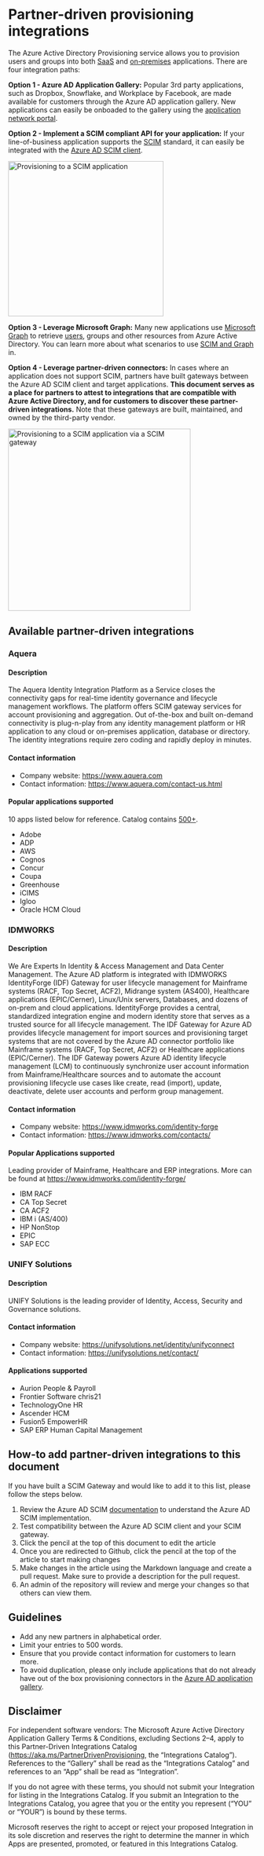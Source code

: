 # Partner-driven provisioning integrations

The Azure Active Directory Provisioning service allows you to provision users and groups into both [SaaS](.../active-directory/app-provisioning/user-provisioning.md) and [on-premises](.../app-provisioning/on-premises-scim-provisioning.md) applications. There are four integration paths:

**Option 1 - Azure AD Application Gallery:**
Popular 3rd party applications, such as Dropbox, Snowflake, and Workplace by Facebook, are made available for customers through the Azure AD application gallery. New applications can easily be onboaded to the gallery using the [application network portal](.../azuread-dev/howto-app-gallery-listing). 

**Option 2 - Implement a SCIM compliant API for your application:**
If your line-of-business application supports the [SCIM](https://aka.ms/scimoverview) standard, it can easily be integrated with the [Azure AD SCIM client](.../active-directory/app-provisioning/use-scim-to-provision-users-and-groups.md).

<img width="316" alt="Provisioning to a SCIM application" src="https://user-images.githubusercontent.com/36525136/171483159-9470f922-4b89-4ebf-8962-bd05a72f87be.png">

**Option 3 - Leverage Microsoft Graph:**
Many new applications use [Microsoft Graph](https://docs.microsoft.com/graph/overview) to retrieve [users](.../graph/api/resources/user.md), groups and other resources from Azure Active Directory. You can learn more about what scenarios to use [SCIM and Graph](.../active-directory/app-provisioning/scim-graph-scenarios.md) in. 

**Option 4 - Leverage partner-driven connectors:**
In cases where an application does not support SCIM, partners have built gateways between the Azure AD SCIM client and target applications. **This document serves as a place for partners to attest to integrations that are compatible with Azure Active Directory, and for customers to discover these partner-driven integrations.** Note that these gateways are built, maintained, and owned by the third-party vendor. 

<img width="371" alt="Provisioning to a SCIM application via a SCIM gateway" src="https://user-images.githubusercontent.com/36525136/171484637-acc3436c-d99e-4ab4-8ae5-d0eeb07bb650.png">

## Available partner-driven integrations
### Aquera
#### Description
The Aquera Identity Integration Platform as a Service closes the connectivity gaps for real-time identity governance and lifecycle management workflows. The platform offers SCIM gateway services for account provisioning and aggregation. Out of-the-box and built on-demand connectivity is plug-n-play from any identity management platform or HR application to any cloud or on-premises application, database or directory. The identity integrations require zero coding and rapidly deploy in minutes.
#### Contact information
* Company website: https://www.aquera.com
* Contact information: https://www.aquera.com/contact-us.html

#### Popular applications supported
10 apps listed below for reference. Catalog contains [500+](https://www.aquera.com/applications.html).
* Adobe
* ADP
* AWS
* Cognos
* Concur
* Coupa
* Greenhouse
* iCIMS
* Igloo
* Oracle HCM Cloud

### IDMWORKS
#### Description
We Are Experts In Identity & Access Management and Data Center Management.
The Azure AD platform is integrated with IDMWORKS IdentityForge (IDF) Gateway for user lifecycle management for Mainframe systems (RACF, Top Secret, ACF2), Midrange system (AS400), Healthcare applications (EPIC/Cerner), Linux/Unix servers, Databases, and dozens of on-prem and cloud applications. IdentityForge provides a central, standardized integration engine and modern identity store that serves as a trusted source for all lifecycle management.
The IDF Gateway for Azure AD provides lifecycle management for import sources and provisioning target systems that are not covered by the Azure AD connector portfolio like Mainframe systems (RACF, Top Secret, ACF2) or Healthcare applications (EPIC/Cerner). The IDF Gateway powers Azure AD identity lifecycle management (LCM) to continuously synchronize user account information from Mainframe/Healthcare sources and to automate the account provisioning lifecycle use cases like create, read (import), update, deactivate, delete user accounts and perform group management.

#### Contact information
* Company website: https://www.idmworks.com/identity-forge
* Contact information: https://www.idmworks.com/contacts/

#### Popular Applications supported

Leading provider of Mainframe, Healthcare and ERP integrations.  More can be found at https://www.idmworks.com/identity-forge/

* IBM RACF
* CA Top Secret
* CA ACF2
* IBM i (AS/400)
* HP NonStop
* EPIC
* SAP ECC

### UNIFY Solutions
#### Description

UNIFY Solutions is the leading provider of Identity, Access, Security and Governance solutions.

#### Contact information
* Company website: https://unifysolutions.net/identity/unifyconnect
* Contact information: https://unifysolutions.net/contact/

#### Applications supported
* Aurion People & Payroll
* Frontier Software chris21
* TechnologyOne HR
* Ascender HCM
* Fusion5 EmpowerHR
* SAP ERP Human Capital Management

## How-to add partner-driven integrations to this document
If you have built a SCIM Gateway and would like to add it to this list, please follow the steps below. 

1. Review the Azure AD SCIM [documentation](.../app-provisioning/use-scim-to-provision-users-and-groups.md) to understand the Azure AD SCIM implementation.
1. Test compatibility between the Azure AD SCIM client and your SCIM gateway.
1. Click the pencil at the top of this document to edit the article
1. Once you are redirected to Github, click the pencil at the top of the article to start making changes
1. Make changes in the article using the Markdown language and create a pull request. Make sure to provide a description for the pull request.  
1. An admin of the repository will review and merge your changes so that others can view them.

## Guidelines
* Add any new partners in alphabetical order.
* Limit your entries to 500 words.
* Ensure that you provide contact information for customers to learn more.
* To avoid duplication, please only include applications that do not already have out of the box provisioning connectors in the [Azure AD application gallery](.../active-directory/saas-apps/tutorial-list.md). 

## Disclaimer
For independent software vendors: The Microsoft Azure Active Directory Application Gallery Terms & Conditions, excluding Sections 2–4, apply to this Partner-Driven Integrations Catalog (https://aka.ms/PartnerDrivenProvisioning, the “Integrations Catalog”). References to the “Gallery” shall be read as the “Integrations Catalog” and references to an “App” shall be read as “Integration”.  

If you do not agree with these terms, you should not submit your Integration for listing in the Integrations Catalog. If you submit an Integration to the Integrations Catalog, you agree that you or the entity you represent (“YOU” or “YOUR”) is bound by these terms. 
 
Microsoft reserves the right to accept or reject your proposed Integration in its sole discretion and reserves the right to determine the manner in which Apps are presented, promoted, or featured in this Integrations Catalog. 
